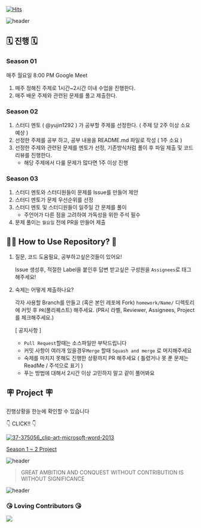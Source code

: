 [![Hits](https://hits.seeyoufarm.com/api/count/incr/badge.svg?url=https%3A%2F%2Fgithub.com%2Fyujin1292%2FBreakingCodingTest&count_bg=%23ADABFF&title_bg=%23456696&icon=github.svg&icon_color=%23E7E7E7&title=hits&edge_flat=false)](https://hits.seeyoufarm.com)

![header](https://capsule-render.vercel.app/api?type=Waving&color=auto&height=300&text=Breaking%20Coding%20Test&desc=with%20a%20bright%20future&descAlignY=70)




## 🗓️ 진행 🗓️

###  Season 01 
매주 월요일 8:00 PM Google Meet

1. 매주 정해진 주제로 1시간~2시간 이내 수업을 진행한다.
2. 매주 배운 주제와 관련된 문제를 풀고 제출한다.

### Season 02
1. 스터디 멘토 ( @yujin1292 ) 가 공부할 주제를 선정한다. ( 주제 당 2주 이상 소요 예상 )
2. 선정한 주제를 공부 하고, 공부 내용을 README.md 파일로 작성 ( 1주 소요 )
3. 선정한 주제와 관련된 문제를 멘토가 선정, 기존방식처럼 풀이 후 파일 제출 및 코드리뷰를 진행한다.
    - 해당 주제에서 다룰 문제가 많다면 1주 이상 진행


### Season 03
1. 스터디 멘토와 스터디원들이 문제를 Issue를 만들어 제안
2. 스터디 멘토가 문제 우선순위를 선정
3. 스터디 멘토 및 스터디원들이 일주일 간 문제를 풀이
    - 주언어가 다른 점을 고려하여 가독성을 위한 주석 필수
4. 문제 풀이는 ```월요일``` 전에 PR을 만들어 제출



## 🤷‍♀️ How to Use Repository? 🤷
1. 질문, 코드 도움필요, 공부하고싶은것들이 있어요!

    Issue 생성후, 적절한 Label을 붙인후 답변 받고싶은 구성원을 ```Assignees```로 태그해주세요!


2. 숙제는 어떻게 제출하나요?


    각자 사용할 Branch를 만들고 (혹은 본인 레포에 Fork)  ```homework/Name/``` 디렉토리에 커밋 후 ```PR```(풀리퀘스트) 해주세요.
    (PR시 라벨, Reviewer, Assignees, Project 를 체크해주세요.)
    
    
    [ 공지사항 ]
    - ```Pull Request```할때는 소스파일만 부탁드립니다
    - 커밋 사항이 여러개 있을경우```Merge``` 할때 ```Squash and merge``` 로 머지해주세요
    - 숙제를 마치지 못해도 진행한 상황까지 PR 해주세요 ( 틀렸거나 못 푼 문제는 ReadMe / 주석으로 표기 )
    - 푸는 방법에 대해서 2시간 이상 고민하지 말고 같이 풀어봐요
    
    
## 🪧 Project 🪧
진행상황을 한눈에 확인할 수 있습니다

👇 CLICK!! 👇 

 [![37-375056_clip-art-microsoft-word-2013](https://user-images.githubusercontent.com/27190708/140762273-feade3cf-df31-460d-bfdd-e7f84ace898f.png)](https://github.com/yujin1292/BreakingCodingTest/projects/2)


 [Season 1 ~ 2 Project](https://github.com/users/yujin1292/projects/1)




![header](https://capsule-render.vercel.app/api?type=transparent&color=auto&height=100)


> GREAT AMBITION AND CONQUEST WITHOUT CONTRIBUTION IS WITHOUT SIGNIFICANCE

![header](https://capsule-render.vercel.app/api?type=transparent&color=auto&height=100)

### 😘 Loving Contributors 😘


<a href="https://github.com/yujin1292/BreakingCodingTest/graphs/contributors">
  <img src="https://contrib.rocks/image?repo=yujin1292/BreakingCodingTest" />
</a>
